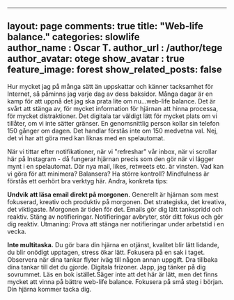 ---
layout: page
comments: true
title:  "Web-life balance."
categories: slowlife  
author_name : 
Oscar T.
author_url : /author/tege
author_avatar: otege
show_avatar : true
feature_image: forest
show_related_posts: false
--

Hur mycket jag på många sätt än uppskattar och känner tacksamhet för Internet, så påminns jag varje dag av dess baksidor. 
Många dagar är en kamp för att uppnå det jag ska prata lite om nu...web-life balance. Det är svårt att stänga av, för mycket information 
för hjärnan att hinna processa, för mycket distraktioner. Det digitala tar väldigt lätt för mycket plats om vi tillåter, om vi inte sätter 
gränser. En genomsnittlig person kollar sin telefon 150 gånger om dagen. Det handlar förstås inte om 150 medvetna val. Nej, det vi har att 
göra med kan liknas med en spelautomat.

När vi tittar efter notifikationer, när vi "refreshar" vår inbox, när vi scrollar här på Instagram - då fungerar hjärnan precis som den gör 
när vi lägger mynt i en spelautomat. Där nya mail, likes, retweets etc. är vinsten. Vad kan vi göra för att minimera? Balansera? Ha 
större kontroll? Mindfulness är förstås ett oerhört bra verktyg här. Andra, konkreta tips: 

**Undvik att läsa email direkt på morgonen.** Generellt är hjärnan som mest fokuserad, kreativ och produktiv på morgonen. Det strategiska, 
det kreativa, det viktigaste. Morgonen är tiden för det. Emails gör dig lätt tankspridd och reaktiv. Stäng av notifieringar. 
Notifieringar avbryter, stör ditt fokus och gör dig reaktiv. Utmaning: Prova att stänga ner notifieringar under arbetstid i en vecka. 

**Inte multitaska.** Du gör bara din hjärna en otjänst, kvalitet blir lätt lidande, du blir onödigt upptagen, stress ökar lätt. 
Fokusera på en sak i taget. Observera när dina tankar flyter iväg till någon annan uppgift. Dra tillbaka dina tankar till det du gjorde. 
Digitala frizoner. Japp, jag tänker på dig sovrummet. Läs en bok istället.Säger inte att det här är lätt, men det finns mycket att vinna 
på bättre web-life balance. Fokusera på små steg i början. Din hjärna kommer tacka dig.
